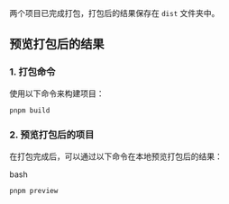 
两个项目已完成打包，打包后的结果保存在 `dist` 文件夹中。

## 预览打包后的结果

### 1. **打包命令**

使用以下命令来构建项目：

```bash
pnpm build
```
### 2. 预览打包后的项目
在打包完成后，可以通过以下命令在本地预览打包后的结果：

bash
```
pnpm preview
```
